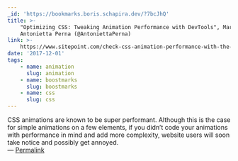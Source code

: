 ```yaml
---
_id: 'https://bookmarks.boris.schapira.dev/?7bcJhQ'
title: >-
    "Optimizing CSS: Tweaking Animation Performance with DevTools", Maria
    Antonietta Perna (@AntoniettaPerna)
link: >-
    https://www.sitepoint.com/check-css-animation-performance-with-the-browsers-dev-tools/
date: '2017-12-01'
tags:
    - name: animation
      slug: animation
    - name: boostmarks
      slug: boostmarks
    - name: css
      slug: css
---
```


CSS animations are known to be super performant. Although this is the case for
simple animations on a few elements, if you didn’t code your animations with
performance in mind and add more complexity, website users will soon take notice
and possibly get annoyed. <br>&#8212;
<a href="https://bookmarks.boris.schapira.dev/?7bcJhQ" title="Permalink">Permalink</a>
